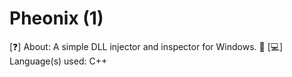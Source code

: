 # Pheonix (1)
[❓] About: A simple DLL injector and inspector for Windows. 💉
[💻] Language(s) used: C++
